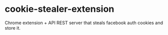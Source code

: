 # cookie-stealer-extension
Chrome extension + API REST server that steals facebook auth cookies and store it.
